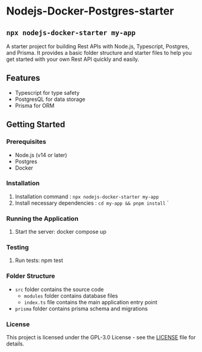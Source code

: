 # Nodejs-Docker-Postgres-starter

## `npx nodejs-docker-starter my-app`

A starter project for building Rest APIs with Node.js, Typescript, Postgres, and Prisma. It provides a basic folder structure and starter files to help you get started with your own Rest API quickly and easily.

## Features

- Typescript for type safety
- PostgresQL for data storage
- Prisma for ORM

## Getting Started

### Prerequisites

- Node.js (v14 or later)
- Postgres
- Docker

### Installation

1. Installation command : `npx nodejs-docker-starter my-app`
2. Install necessary dependencies : `cd my-app && pnpm install`
   `

### Running the Application

1.  Start the server: docker compose up

### Testing

1.  Run tests: npm test

### Folder Structure

- `src` folder contains the source code
  - `modules` folder contains database files
  - `index.ts` file contains the main application entry point
- `prisma` folder contains prisma schema and migrations

### License

This project is licensed under the GPL-3.0 License - see the [LICENSE](https://github.com/MunavvarSinan/nodejs-prisma-docker-postgres-starter/blob/main/LICENSE) file for details.
